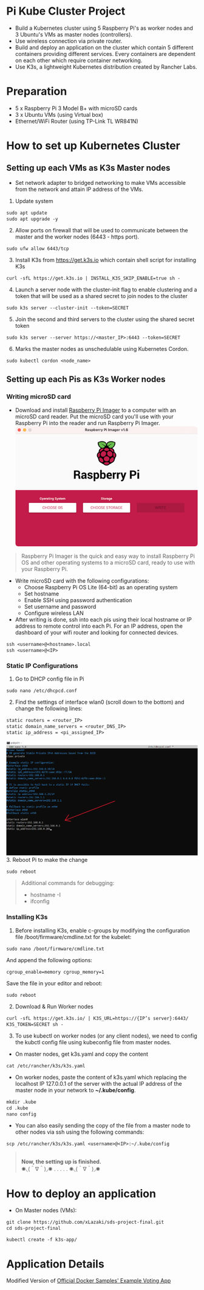 # Pi Kube Cluster Project
- Build a Kubernetes cluster using 5 Raspberry Pi's as worker nodes and 3 Ubuntu's VMs as master nodes (controllers).
- Use wireless connection via private router.
- Build and deploy an application on the cluster which contain 5 different containers providing different services. Every containers are dependent on each other which require container networking.
- Use K3s, a lightweight Kubernetes distribution created by Rancher Labs.

# Preparation
- 5 x Raspberry Pi 3 Model B+ with microSD cards
- 3 x Ubuntu VMs (using Virtual box)
- Ethernet/WiFi Router (using TP-Link TL WR841N)

# How to set up Kubernetes Cluster
## Setting up each VMs as K3s Master nodes
- Set network adapter to bridged networking to make VMs accessible from the network and attain IP address of the VMs.
1. Update system
```
sudo apt update
sudo apt upgrade -y
```
2. Allow ports on firewall that will be used to communicate between the master and the worker nodes (6443 - https port).
```
sudo ufw allow 6443/tcp
```
3. Install K3s from https://get.k3s.io which contain shell script for installing K3s
```
curl -sfL https://get.k3s.io | INSTALL_K3S_SKIP_ENABLE=true sh -
```
4. Launch a server node with the cluster-init flag to enable clustering and a token that will be used as a shared secret to join nodes to the cluster
```
sudo k3s server --cluster-init --token=SECRET
```
5. Join the second and third servers to the cluster using the shared secret token

```
sudo k3s server --server https://<master_IP>:6443 --token=SECRET
```
6. Marks the master nodes as unschedulable using Kubernetes Cordon.
```
sudo kubectl cordon <node_name>
```

## Setting up each Pis as K3s Worker nodes
### Writing microSD card
- Download and install [Raspberry Pi Imager](https://www.raspberrypi.com/software/) to a computer with an microSD card reader. Put the microSD card you'll use with your Raspberry Pi into the reader and run Raspberry Pi Imager.
![image](https://github.com/xLazaki/sds-project-final/blob/master/images/rpi.png)
> Raspberry Pi Imager is the quick and easy way to install Raspberry Pi OS and other operating systems to a microSD card, ready to use with your Raspberry Pi.
- Write microSD card with the following configurations:
    - Choose Raspberry Pi OS Lite (64-bit) as an operating system
    - Set hostname
    - Enable SSH using password authentication
    - Set username and password
    - Configure wireless LAN
- After writing is done, ssh into each pis using their local hostname or IP address to remote control into each Pi. For an IP address, open the dashboard of your wifi router and looking for connected devices. 
```
ssh <username>@<hostname>.local
ssh <username>@<IP>
```

### Static IP Configurations
1. Go to DHCP config file in Pi
```
sudo nano /etc/dhcpcd.conf
```
2. Find the settings of interface wlan0 (scroll down to the bottom) and change the following lines:
```
static routers = <router_IP>
static domain_name_servers = <router_DNS_IP>
static ip_address = <pi_assigned_IP>
```
![image](https://github.com/xLazaki/sds-project-final/blob/master/images/dhcpconf.png)
3. Reboot Pi to make the change
```
sudo reboot
```
> Additional commands for debugging: <br>
> - hostname -I
> - ifconfig

### Installing K3s
1. Before installing K3s, enable c-groups by modifying the configuration file /boot/firmware/cmdline.txt for the kubelet:
```
sudo nano /boot/firmware/cmdline.txt
```
And append the following options:
```
cgroup_enable=memory cgroup_memory=1
```
Save the file in your editor and reboot:
```
sudo reboot
```
2. Download & Run Worker nodes 
```
curl -sfL https://get.k3s.io/ | K3S_URL=https://{IP’s server}:6443/ K3S_TOKEN=SECRET sh -
```
3. To use kubectl on worker nodes (or any client nodes), we need to config the kubctl config file using kubeconfig file from master nodes.
-  On master nodes, get k3s.yaml and copy the content
```
cat /etc/rancher/k3s/k3s.yaml
```
- On worker nodes, paste the content of k3s.yaml which replacing the localhost IP 127.0.0.1 of the server with the actual IP address of the master node in your network to **~/.kube/config**.
```
mkdir .kube
cd .kube
nano config
```
- You can also easily sending the copy of the file from a master node to other nodes via ssh using the following commands:
```
scp /etc/rancher/k3s/k3s.yaml <username>@<IP>:~/.kube/config
```
> <br>**Now, the setting up is finished.**<br>
> ✺◟(＾∇＾)◞✺ . . . . . ✺◟(＾∇＾)◞✺
# How to deploy an application
- On Master nodes (VMs):
```
git clone https://github.com/xLazaki/sds-project-final.git
cd sds-project-final
```

```
kubectl create -f k3s-app/
```
# Application Details
Modified Version of [Official Docker Samples' Example Voting App](https://github.com/dockersamples/example-voting-app) 